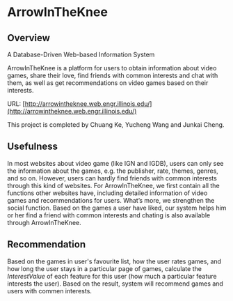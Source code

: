 # ArrowInTheKnee
## Overview
A Database-Driven Web-based Information System 

ArrowInTheKnee is a platform for users to obtain information about video games, share their love, find friends with common interests and chat with them, as well as get recommendations on video games based on their interests.

URL: [http://arrowintheknee.web.engr.illinois.edu/](http://arrowintheknee.web.engr.illinois.edu/)

This project is completed by Chuang Ke, Yucheng Wang and Junkai Cheng.

## Usefulness
In most websites about video game (like IGN and IGDB), users can only see the information about the games, e.g. the publisher, rate, themes, genres, and so on. However, users can hardly find friends with common interests through this kind of websites. For ArrowInTheKnee, we first contain all the functions other websites have, including detailed information of video games and recommendations for users. What’s more, we strengthen the social function. Based on the games a user have liked, our system helps him or her find a friend with common interests and chating is also available through ArrowInTheKnee.

## Recommendation
Based on the games in user's favourite list, how the user rates games, and how long the user stays in a particular page of games, calculate the *InterestValue* of each feature for this user (how much a particular feature interests the user). Based on the result, system will recommend games and users with commen interests. 